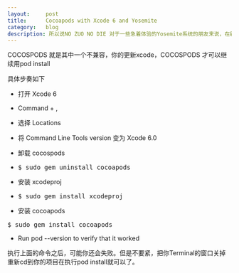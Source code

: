 ```yaml
---
layout:     post
title:      Cocoapods with Xcode 6 and Yosemite
category:   blog
description: 所以说NO ZUO NO DIE 对于一些急着体验的Yosemite系统的朋友来说，在新的系统上有太多的不兼容了，不过对于苹果的设计。我个人还是给予满分。
---
```

COCOSPODS 就是其中一个不兼容，你的更新xcode，COCOSPODS 才可以继续用pod install

具体步奏如下

* 打开 Xcode 6
* Command + ,
* 选择 Locations
* 将 Command Line Tools version 变为 Xcode 6.0
* 卸载 cocospods
 
* <pre class="prettyprint">$ sudo gem uninstall cocoapods</pre>
* 安装 xcodeproj

* <pre class="prettyprint">$ sudo gem install xcodeproj</pre> 
* 安装 cocoapods 
 
<pre class="prettyprint">
$ sudo gem install cocoapods
</pre>

* Run pod --version to verify that it worked

执行上面的命令之后，可能你还会失败。但是不要紧，把你Terminal的窗口关掉重新cd到你的项目在执行pod install就可以了。